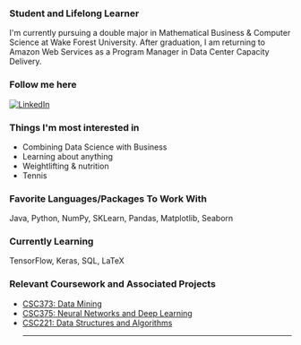 ### Student and Lifelong Learner

I'm currently pursuing a double major in Mathematical Business & Computer Science at Wake Forest University. After graduation, I am returning to Amazon Web Services as a Program Manager in Data Center Capacity Delivery. 

### Follow me here
<a href="https://www.linkedin.com/in/ryan-fischbach" target="_blank"><img alt="LinkedIn" src="https://img.shields.io/badge/linkedin-%230077B5.svg?&style=for-the-badge&logo=linkedin&logoColor=white" /></a>

### Things I'm most interested in
 - Combining Data Science with Business
 - Learning about anything
 - Weightlifting & nutrition
 - Tennis
 
 ### Favorite Languages/Packages To Work With
Java, Python, NumPy, SKLearn, Pandas, Matplotlib, Seaborn

### Currently Learning
TensorFlow, Keras, SQL, LaTeX

### Relevant Coursework and Associated Projects
 - [CSC373: Data Mining](https://github.com/RyanFischbach/Data-Mining)
 - [CSC375: Neural Networks and Deep Learning](https://github.com/RyanFischbach/Deep-Learning-Neural-Networks)
 - [CSC221: Data Structures and Algorithms](https://github.com/RyanFischbach/DataStructuresAlgorithms)<hr>
<div align="center">
<!--
**RyanFischbach/RyanFischbach** is a ✨ _special_ ✨ repository because its `README.md` (this file) appears on your GitHub profile.


-->
